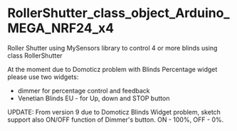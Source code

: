 # RollerShutter_class_object_Arduino_MEGA_NRF24_x4
Roller Shutter using MySensors library to control 4 or more blinds using class RollerShutter

At the moment due to Domoticz problem with Blinds Percentage widget please use two widgets:
  - dimmer for percentage control and feedback
  - Venetian Blinds EU - for Up, down and STOP button

UPDATE:
From version 9 due to Domoticz Blinds Widget problem, sketch support also ON/OFF function of Dimmer's button. ON - 100%, OFF - 0%.
